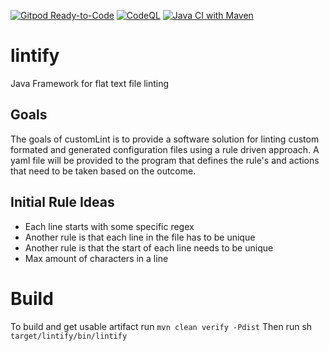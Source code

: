 [![Gitpod Ready-to-Code](https://img.shields.io/badge/Gitpod-Ready--to--Code-blue?style=for-the-badge&logo=gitpod&logoColor=white)](https://gitpod.io/#https://github.com/cfkoehler/lintify)
[![CodeQL](https://github.com/cfkoehler/lintify/actions/workflows/codeql.yml/badge.svg?branch=main)](https://github.com/cfkoehler/lintify/actions/workflows/codeql.yml)
[![Java CI with Maven](https://github.com/cfkoehler/lintify/actions/workflows/maven.yml/badge.svg?branch=main)](https://github.com/cfkoehler/lintify/actions/workflows/maven.yml)
# lintify
Java Framework for flat text file linting

## Goals
The goals of customLint is to provide a software solution for linting custom formated and generated configuration files using a rule driven approach. A yaml file will be provided to the program that defines the rule's and actions that need to be taken based on the outcome.

## Initial Rule Ideas
- Each line starts with some specific regex
- Another rule is that each line in the file has to be unique
- Another rule is that the start of each line needs to be unique
- Max amount of characters in a line

# Build
To build and get usable artifact run `mvn clean verify -Pdist`
Then run sh `target/lintify/bin/lintify`

